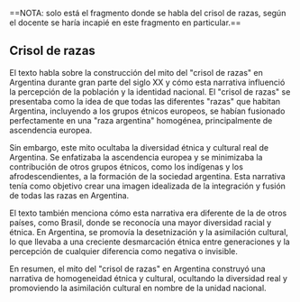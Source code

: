 ==NOTA: solo está el fragmento donde se habla del crisol de razas, según el docente se haría incapié en este fragmento en particular.==
## Crisol de razas

El texto habla sobre la construcción del mito del "crisol de razas" en Argentina durante gran parte del siglo XX y cómo esta narrativa influenció la percepción de la población y la identidad nacional. El "crisol de razas" se presentaba como la idea de que todas las diferentes "razas" que habitan Argentina, incluyendo a los grupos étnicos europeos, se habían fusionado perfectamente en una "raza argentina" homogénea, principalmente de ascendencia europea.

Sin embargo, este mito ocultaba la diversidad étnica y cultural real de Argentina. Se enfatizaba la ascendencia europea y se minimizaba la contribución de otros grupos étnicos, como los indígenas y los afrodescendientes, a la formación de la sociedad argentina. Esta narrativa tenía como objetivo crear una imagen idealizada de la integración y fusión de todas las razas en Argentina.

El texto también menciona cómo esta narrativa era diferente de la de otros países, como Brasil, donde se reconocía una mayor diversidad racial y étnica. En Argentina, se promovía la desetnización y la asimilación cultural, lo que llevaba a una creciente desmarcación étnica entre generaciones y la percepción de cualquier diferencia como negativa o invisible.

En resumen, el mito del "crisol de razas" en Argentina construyó una narrativa de homogeneidad étnica y cultural, ocultando la diversidad real y promoviendo la asimilación cultural en nombre de la unidad nacional.